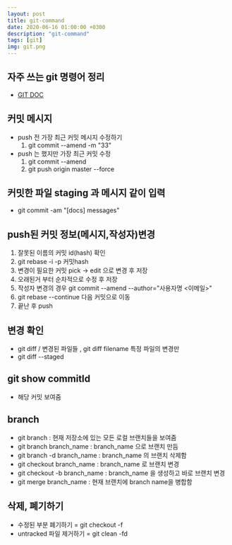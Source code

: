 ```yaml
---
layout: post
title: git-command
date: 2020-06-16 01:00:00 +0300
description: "git-command"
tags: [git]
img: git.png
---
```


## 자주 쓰는 git 명령어 정리

* [GIT DOC][GIT DOC]

## 커밋 메시지
* push 전 가장 최근 커밋 메시지 수정하기 
  1. git commit --amend -m "33"
* push 는 했지만 가장 최근 커밋 수정 
  1. git commit --amend
  2. git push origin master --force

## 커밋한 파일 staging 과 메시지 같이 입력
* git commit -am "[docs] messages"

## push된 커밋 정보(메시지,작성자)변경
1. 잘못된 이름의 커밋 id(hash) 확인
2. git rebase -i -p 커밋hash
3. 변경이 필요한 커밋 pick -> edit 으로 변경 후 저장
4. 오래된거 부터 순차적으로 수정 후 저장
5. 작성자 변경의 경우 git commit --amend --author="사용자명 <이메일>"
6. git rebase --continue 다음 커밋으로 이동
7. 끝난 후 push

## 변경 확인
* git diff  / 변경된 파일들 , git diff filename 특정 파일의 변경만
* git diff --staged

## git show commitId
* 해당 커밋 보여줌

## branch
* git branch : 현재 저장소에 있는 모든 로컬 브랜치들을 보여줌
* git branch branch_name : branch_name 으로 브랜치 만듬
* git branch -d branch_name : branch_name 의 브랜치 삭제함
* git checkout branch_name : branch_name 로 브랜치 변경
* git checkout -b branch_name : branch_name 을 생성하고 바로 브랜치 변경 
* git merge branch_name : 현재 브랜치에 branch name을 병합함

## 삭제, 폐기하기
* 수정된 부분 폐기하기 = git checkout -f
* untracked 파일 제거하기 = git clean -fd


[GIT DOC]:https://git-scm.com/book/ko/v2